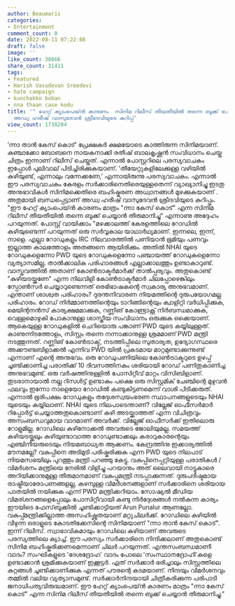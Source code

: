```yaml
---
author: Beaumaris
categories:
- Entertainment
comment_count: 0
date: 2022-08-11 07:22:08
draft: false
image: ''
like_count: 38666
share_count: 31411
tags:
- Featured
- Harish Vasudevan Sreedevi
- hate campaign
- kunchakko boban
- nna thaan case kodu
title: '" ഹേറ്റ് ക്യാംപെയ്ൻ കാരണം  സിനിമ റിലീസ് തീയതീയിൽ തന്നെ ബുക്ക് ചെയ്യാൻ തീരുമാനിച്ചു"
  അഡ്വ ഹരീഷ് വാസുദേവൻ ശ്രീദേവിയുടെ കുറിപ്പ്'
view_count: 1738204
---
```


‘ന്നാ താൻ കേസ് കൊട്’ പ്രേക്ഷകർ ക്ഷമയോടെ കാത്തിരുന്ന സിനിമയാണ്. കുഞ്ചാക്കോ ബോബനെ നായകനാക്കി രതീഷ് ബാലകൃഷ്ണൻ സംവിധാനം ചെയ്ത ചിത്രം ഇന്നാണ് റിലീസ് ചെയ്തത്. എന്നാൽ പോസ്റ്ററിലെ പരസ്യവാചകം ഇപ്പോൾ പുലിവാല് പിടിച്ചിരിക്കുകയാണ്. ‘തീയേറ്റുകളിലേക്കുള്ള വഴിയില്‍ കുഴിയുണ്ട്, എന്നാലും വന്നേക്കണേ,’ എന്നായിരുന്നു പരസ്യവാചകം. എന്നാൽ ഈ പരസ്യവാചകം കേരളം സർക്കാരിനെതിരെയുള്ളതെന്ന് വ്യാഖ്യാനിച്ചു ഇടതു അനുഭാവികൾ സിനിമക്കെതിരെ ബഹിഷ്കരണ അധ്വാനങ്ങൾ മുഴക്കുകയാണ് . അതുമായി ബന്ധപ്പെട്ടാണ് അഡ്വ ഹരീഷ് വാസുദേവൻ ശ്രീദവിയുടെ കുറിപ്പും. "ഈ ഹേറ്റ് ക്യാംപെയ്ൻ കാരണം മാത്രം "ന്നാ കേസ് കൊട്" എന്ന സിനിമ റിലീസ് തീയതീയിൽ തന്നെ ബുക്ക് ചെയ്യാൻ തീരുമാനിച്ചു" എന്നാണു അദ്ദേഹം പറയുന്നത്. പോസ്റ്റ് വായിക്കാം "മഴക്കാലത്ത് കേരളത്തിലെ റോഡിൽ കുഴിയുണ്ടെന്ന് പറയുന്നത് ഒരു സർവ്വകാല യാഥാർഥ്യമാണ്. ഇന്നലെ, ഇന്ന്, നാളെ. എല്ലാ റോഡുകളും IRC നിലവാരത്തിൽ പണിയാൻ ഭൂമിയും പണവും ഇല്ലാത്ത കാലത്തോളം അതങ്ങനെ ആയിരിക്കും. അതിൽ NHAI യുടെ റോഡുകളെന്നോ PWD യുടെ റോഡുകളെന്നോ പഞ്ചായത്ത് റോഡുകളെന്നോ വ്യത്യാസമില്ല. താൽക്കാലിക പരിഹാരങ്ങൾ എല്ലാക്കാലത്തും ഉണ്ടാകാറുണ്ട്. വാസ്തവത്തിൽ അതാണ് കോൺട്രാക്ടർമാർക്ക് താൽപ്പര്യവും. അതുകൊണ്ട് "കുഴിയടയ്ക്കണേ" എന്ന നിലവിളി കോൺട്രാക്ടർമാർ ചിലപ്പോഴെങ്കിലും സ്പോൺസർ ചെയ്യാറുണ്ടെന്നത് ഒരഭിഭാഷകന്റെ സ്വകാര്യ അനുഭവമാണ്. എന്താണ് ശാശ്വത പരിഹാരം? ദുരന്തനിവാരണ നിയമത്തിന്റെ ദുരുപയോഗമല്ല പരിഹാരം. റോഡ് നിർമ്മാണത്തിന്റെയും ടാറിങ്ങിന്റെയും ക്വാളിറ്റി വർധിപ്പിക്കുക, മെയിന്റനൻസ് കാര്യക്ഷമമാക്കുക, റണ്ണിങ് കോണ്ട്രാക്റ്റ് നിർബന്ധമാക്കുക, വെള്ളമൊഴുകി പോകാനുള്ള ശാസ്ത്രീയ സംവിധാനം ഒരുക്കുക ഒക്കെയാണ്. ആകെയുള്ള റോഡുകളിൽ ചെറിയൊരു പങ്കാണ് PWD യുടെ കയ്യിലുള്ളത്. കാണുന്നിടത്തോളം, സിസ്റ്റം തന്നെ നന്നാക്കാനുള്ള ശ്രമമാണ് PWD മന്ത്രി നടത്തുന്നത്. റണ്ണിങ് കോൺട്രാക്ട്, നടത്തിപ്പിലെ സുതാര്യത, ഉദ്യോഗസ്ഥരെ അക്കൗണ്ടബിളാക്കൽ എന്നിവ PWD യിൽ പ്രകടമായ മാറ്റമുണ്ടാക്കുന്നുണ്ട് എന്നാണ് എന്റെ അനുഭവം. ഒരു റോഡുപണിയിലെ കോൺട്രാക്ടറുടെ ഉഴപ്പ് ചൂണ്ടിക്കാണിച്ച പരാതിക്ക് 10 ദിവസത്തിനകം ശരിയായി റോഡ് പണിതുകാണിച്ച അനുഭവമുണ്ട്. ഒരു വർഷത്തിനുള്ളിൽ പോസിറ്റീവ് മാറ്റം വിസിബിളാണ്. തുടരാനായാൽ നല്ല റിസൾട്ട് ഉണ്ടാകും പക്ഷെ ഒരു സിസ്റ്റമിക് ചേഞ്ചിന്റെ മുഴുവൻ ഫലവും ഇന്നോ നാളെയോ റോഡിൽ കണ്ടുകിട്ടണമെന്ന് വാശി പിടിക്കരുത്. എന്നാൽ ഭൂരിപക്ഷം റോഡുകളും തദ്ദേശസ്വയംഭരണ സ്ഥാപനങ്ങളുടെയും NHAI യുടെയും കയ്യിലാണ്. NHAI യുടെ നിലപാടെന്താണ്? വില്ലേജ് ഓഫീസർമാർ റിപ്പോർട്ട് ചെയ്യാത്തതുകൊണ്ടാണ് കുഴി അടയ്ക്കാത്തത് എന്ന വിചിത്രവും അസംബന്ധവുമായ വാദമാണ് അവർക്ക്. വില്ലേജ് ഓഫീസർക്ക് ഇതിലൊരു റോളുമില്ല. റോഡിലെ കുഴിനോക്കൽ അവരുടെ ജോലിയുമല്ല. സമയത്ത് കുഴിയടയ്ക്കലും കുഴിയുണ്ടാവാത്ത റോഡുണ്ടാക്കലും കരാറുകാരന്റെയും എഞ്ചിനീയരുടെയും നിയമബാധ്യത ആക്കണം. കേന്ദ്രത്തിനു ഇക്കാര്യത്തിൽ മൗനമല്ലേ? വകുപ്പിനെ അടിമുടി പരിഷ്കരിക്കുക എന്ന PWD യുടെ നിലപാട് നിയമസഭയിലും പുറത്തും മന്ത്രി പറഞ്ഞു കേട്ടു. വകുപ്പിനെപ്പറ്റിയുള്ള പരാതികൾ / വിമർശനം മന്ത്രിയെ നേരിൽ വിളിച്ചു പറയാനും അത് ലൈവായി നാട്ടുകാരെ അറിയിക്കാനുമുള്ള തീരുമാനമാണ് വകുപ്പുമന്ത്രി നടപ്പാക്കുന്നത്. ദുരുപദിഷ്ടമായ രാഷ്ട്രീയാരോപണങ്ങളല്ല, കഴമ്പുള്ള വിമർശനങ്ങളാണ് സർക്കാരിനെ ശരിയായ പാതയിൽ നയിക്കുക എന്ന് PWD മന്ത്രിക്കറിയാം. സോഷ്യൽ മീഡിയ വിമര്ശനങ്ങളെപ്പോലും പോസിറ്റീവായി കണ്ടു നിർദ്ദേശങ്ങൾ നൽകുന്ന കാര്യം ഈയിടെ ഫേസ്‌ബുക്കിൽ ചൂണ്ടിക്കാട്ടിയത് Arun Punalur ആണല്ലോ. വകുപ്പ്മന്ത്രിക്കില്ലാത്ത അസഹിഷ്ണുതയാണ് മറ്റുചിലർക്ക്. റോഡിലെ കുഴിയിൽ വീഴുന്ന ഒരാളുടെ കോടതിക്കേസിന്റെ സിനിമയാണ് "ന്നാ താൻ കേസ് കൊട്". ഇന്ന് റിലീസ്. സ്വാഭാവികമായും റോഡിലെ കുഴിയാണ് അവരുടെ പരസ്യത്തിലെ ക്യാച്ച്. ഈ പരസ്യം സർക്കാരിനെ നിന്ദിക്കലാണ് അതുകൊണ്ട് സിനിമ ബഹിഷ്കരിക്കണമെന്നാണ് ചിലർ പറയുന്നത്. എന്തസംബന്ധമാണീ വാദം? സംഘികളുടെ 'ദേശദ്രോഹ' വാദം പോലെ 'സംസ്ഥാനദ്രോഹി'കളെ ഉണ്ടാക്കാൻ ശ്രമിക്കുകയാണ് ഇക്കൂട്ടർ. ഏത് സർക്കാർ ഭരിച്ചാലും സിസ്റ്റത്തിലെ കുറ്റങ്ങൾ ചൂണ്ടിക്കാണിക്കുക എന്നത് പൗരന്റെ കടമയാണ്. നിന്ദയും വിമർശനവും തമ്മിൽ വലിയ വ്യത്യാസമുണ്ട്. സർക്കാർനിന്ദയായി ചിത്രീകരിക്കുന്ന പരിപാടി ജനാധിപത്യവിരുദ്ധമാണ്. ഈ ഹേറ്റ് ക്യാംപെയ്ൻ കാരണം മാത്രം "ന്നാ കേസ് കൊട്" എന്ന സിനിമ റിലീസ് തീയതീയിൽ തന്നെ ബുക്ക് ചെയ്യാൻ തീരുമാനിച്ചു."
